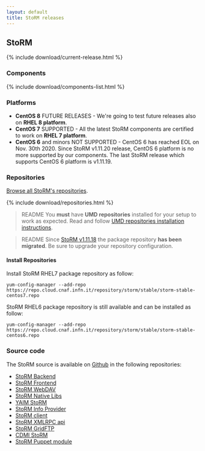 ```yaml
---
layout: default
title: StoRM releases
---
```


## StoRM

{% include download/current-release.html %}

### Components

{% include download/components-list.html %}

### Platforms

* **CentOS 8** <span class="label label-info">FUTURE RELEASES</span> - We're going to test future releases also on **RHEL 8 platform**.
* **CentOS 7** <span class="label label-success">SUPPORTED</span> - All the latest StoRM components are certified to work on **RHEL 7 platform**.
* **CentOS 6** and minors <span class="label label-danger">NOT SUPPORTED</span> - CentOS 6 has reached EOL on Nov. 30th 2020. Since StoRM v1.11.20 release, CentOS 6 platform is no more supported by our components. The last StoRM release which supports CentOS 6 platform is v1.11.19.

### Repositories <a name="stable-releases">&nbsp;</a>

[<i class="icon-search"></i> Browse all StoRM's repositories][storm-repo-index].

{% include download/repositories.html %}

> <span class="label label-success">README</span> You **must** have **UMD repositories** installed for your setup to work as
expected. Read and follow [UMD repositories installation instructions][umd-install-guide].

> <span class="label label-success">README</span> Since
[StoRM v1.11.18]({{site.baseurl}}/release-notes/StoRM-v1.11.18.html)
the package repository **has been migrated**. Be sure to upgrade your repository configuration.

#### Install Repositories

Install StoRM RHEL7 package repository as follow:

```shell
yum-config-manager --add-repo https://repo.cloud.cnaf.infn.it/repository/storm/stable/storm-stable-centos7.repo
```

StoRM RHEL6 package repository is still available and can be installed as follow:

```shell
yum-config-manager --add-repo https://repo.cloud.cnaf.infn.it/repository/storm/stable/storm-stable-centos6.repo
```


### Source code

The StoRM source is available on [Github](https://github.com) in the following repositories:

- [StoRM Backend](https://github.com/italiangrid/storm)
- [StoRM Frontend](https://github.com/italiangrid/storm-frontend)
- [StoRM WebDAV](https://github.com/italiangrid/storm-webdav)
- [StoRM Native Libs](https://github.com/italiangrid/storm-native-libs)
- [YAIM StoRM](https://github.com/italiangrid/yaim-storm)
- [StoRM Info Provider](https://github.com/italiangrid/storm-info-provider)
- [StoRM client](https://github.com/italiangrid/storm-client)
- [StoRM XMLRPC api](https://github.com/italiangrid/storm-xmlrpc-api)
- [StoRM GridFTP](https://github.com/italiangrid/storm-gridftp-dsi)
- [CDMI StoRM](https://github.com/italiangrid/cdmi-storm)
- [StoRM Puppet module](https://github.com/italiangrid/storm-puppet-module)

[storm-repo-index]: https://repo.cloud.cnaf.infn.it/repository/storm/index.html

[umd-install-guide]: {{site.baseurl}}/documentation/sysadmin-guide/1.11.18/#umdrepos
